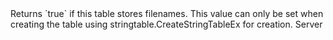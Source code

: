 <function name="IsFilenames" parent="INetworkStringTable" type="classfunc">
	<description>
		Returns `true` if this table stores filenames.
		<note>
			This value can only be set when creating the table using <page>stringtable.CreateStringTableEx</page> for creation.
		</note>
		<added version="0.8"></added>
	</description>
	<realm>Server</realm>
	<rets>
		<ret name="usingFilenames" type="boolean"></ret>
	</rets>
</function>